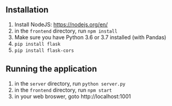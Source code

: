 ## Installation

1. Install NodeJS: https://nodejs.org/en/
1. in the `frontend` directory, run `npm install`
1. Make sure you have Python 3.6 or 3.7 installed (with Pandas)
1. `pip install flask`
1. `pip install flask-cors`


## Running the application

1. in the `server` directory, run `python server.py`
1. in the `frontend` directory, run `npm start`
1. in your web broswer, goto http://localhost:1001

